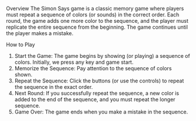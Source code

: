 Overview
The Simon Says game is a classic memory game where players must repeat a sequence of colors (or sounds) in the correct order. 
Each round, the game adds one more color to the sequence, and the player must replicate the entire sequence from the beginning. 
The game continues until the player makes a mistake.

How to Play
1. Start the Game: The game begins by showing (or playing) a sequence of colors. Initially, we press any key and game start.
2. Memorize the Sequence: Pay attention to the sequence of colors shown.
3. Repeat the Sequence: Click the buttons (or use the controls) to repeat the sequence in the exact order.
4. Next Round: If you successfully repeat the sequence, a new color is added to the end of the sequence, and you must repeat the longer sequence.
5. Game Over: The game ends when you make a mistake in the sequence.
